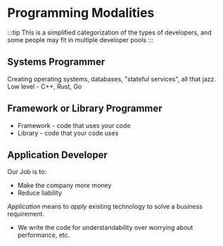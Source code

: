 # Programming Modalities
:::tip
This is a simplified categorization of the types of developers, and some people may fit in multiple developer pools
:::

## Systems Programmer
Creating operating systems, databases, "stateful services", all that jazz.
Low level - C++, Rust, Go

## Framework or Library Programmer
- Framework - code that uses your code
- Library - code that your code uses

## Application Developer
Our Job is to:
- Make the company more money
- Reduce liability

*Application* means to *apply* existing technology to solve a business requirement.

- We write the code for understandability over worrying about performance, etc.